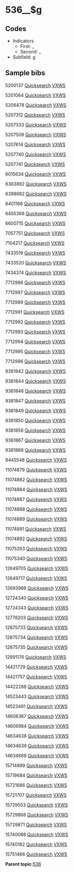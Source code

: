 # 536\_\_$g

## Codes

-   Indicators
    -   First: \_
    -   Second: \_
-   Subfield: g

## Sample bibs

5200137 [Quicksearch](https://search.library.yale.edu/catalog/5200137) [VXWS](http://prodorbis.library.yale.edu:7014/vxws/GetHoldingsService?bibId=5200137)

5201064 [Quicksearch](https://search.library.yale.edu/catalog/5201064) [VXWS](http://prodorbis.library.yale.edu:7014/vxws/GetHoldingsService?bibId=5201064)

5206478 [Quicksearch](https://search.library.yale.edu/catalog/5206478) [VXWS](http://prodorbis.library.yale.edu:7014/vxws/GetHoldingsService?bibId=5206478)

5207312 [Quicksearch](https://search.library.yale.edu/catalog/5207312) [VXWS](http://prodorbis.library.yale.edu:7014/vxws/GetHoldingsService?bibId=5207312)

5207333 [Quicksearch](https://search.library.yale.edu/catalog/5207333) [VXWS](http://prodorbis.library.yale.edu:7014/vxws/GetHoldingsService?bibId=5207333)

5207509 [Quicksearch](https://search.library.yale.edu/catalog/5207509) [VXWS](http://prodorbis.library.yale.edu:7014/vxws/GetHoldingsService?bibId=5207509)

5207614 [Quicksearch](https://search.library.yale.edu/catalog/5207614) [VXWS](http://prodorbis.library.yale.edu:7014/vxws/GetHoldingsService?bibId=5207614)

5207740 [Quicksearch](https://search.library.yale.edu/catalog/5207740) [VXWS](http://prodorbis.library.yale.edu:7014/vxws/GetHoldingsService?bibId=5207740)

5207741 [Quicksearch](https://search.library.yale.edu/catalog/5207741) [VXWS](http://prodorbis.library.yale.edu:7014/vxws/GetHoldingsService?bibId=5207741)

6015634 [Quicksearch](https://search.library.yale.edu/catalog/6015634) [VXWS](http://prodorbis.library.yale.edu:7014/vxws/GetHoldingsService?bibId=6015634)

6363892 [Quicksearch](https://search.library.yale.edu/catalog/6363892) [VXWS](http://prodorbis.library.yale.edu:7014/vxws/GetHoldingsService?bibId=6363892)

6398682 [Quicksearch](https://search.library.yale.edu/catalog/6398682) [VXWS](http://prodorbis.library.yale.edu:7014/vxws/GetHoldingsService?bibId=6398682)

6401166 [Quicksearch](https://search.library.yale.edu/catalog/6401166) [VXWS](http://prodorbis.library.yale.edu:7014/vxws/GetHoldingsService?bibId=6401166)

6455368 [Quicksearch](https://search.library.yale.edu/catalog/6455368) [VXWS](http://prodorbis.library.yale.edu:7014/vxws/GetHoldingsService?bibId=6455368)

6600715 [Quicksearch](https://search.library.yale.edu/catalog/6600715) [VXWS](http://prodorbis.library.yale.edu:7014/vxws/GetHoldingsService?bibId=6600715)

7057751 [Quicksearch](https://search.library.yale.edu/catalog/7057751) [VXWS](http://prodorbis.library.yale.edu:7014/vxws/GetHoldingsService?bibId=7057751)

7104217 [Quicksearch](https://search.library.yale.edu/catalog/7104217) [VXWS](http://prodorbis.library.yale.edu:7014/vxws/GetHoldingsService?bibId=7104217)

7433519 [Quicksearch](https://search.library.yale.edu/catalog/7433519) [VXWS](http://prodorbis.library.yale.edu:7014/vxws/GetHoldingsService?bibId=7433519)

7433520 [Quicksearch](https://search.library.yale.edu/catalog/7433520) [VXWS](http://prodorbis.library.yale.edu:7014/vxws/GetHoldingsService?bibId=7433520)

7434374 [Quicksearch](https://search.library.yale.edu/catalog/7434374) [VXWS](http://prodorbis.library.yale.edu:7014/vxws/GetHoldingsService?bibId=7434374)

7712986 [Quicksearch](https://search.library.yale.edu/catalog/7712986) [VXWS](http://prodorbis.library.yale.edu:7014/vxws/GetHoldingsService?bibId=7712986)

7712987 [Quicksearch](https://search.library.yale.edu/catalog/7712987) [VXWS](http://prodorbis.library.yale.edu:7014/vxws/GetHoldingsService?bibId=7712987)

7712989 [Quicksearch](https://search.library.yale.edu/catalog/7712989) [VXWS](http://prodorbis.library.yale.edu:7014/vxws/GetHoldingsService?bibId=7712989)

7712991 [Quicksearch](https://search.library.yale.edu/catalog/7712991) [VXWS](http://prodorbis.library.yale.edu:7014/vxws/GetHoldingsService?bibId=7712991)

7712992 [Quicksearch](https://search.library.yale.edu/catalog/7712992) [VXWS](http://prodorbis.library.yale.edu:7014/vxws/GetHoldingsService?bibId=7712992)

7712993 [Quicksearch](https://search.library.yale.edu/catalog/7712993) [VXWS](http://prodorbis.library.yale.edu:7014/vxws/GetHoldingsService?bibId=7712993)

7712994 [Quicksearch](https://search.library.yale.edu/catalog/7712994) [VXWS](http://prodorbis.library.yale.edu:7014/vxws/GetHoldingsService?bibId=7712994)

7712995 [Quicksearch](https://search.library.yale.edu/catalog/7712995) [VXWS](http://prodorbis.library.yale.edu:7014/vxws/GetHoldingsService?bibId=7712995)

7712996 [Quicksearch](https://search.library.yale.edu/catalog/7712996) [VXWS](http://prodorbis.library.yale.edu:7014/vxws/GetHoldingsService?bibId=7712996)

9381842 [Quicksearch](https://search.library.yale.edu/catalog/9381842) [VXWS](http://prodorbis.library.yale.edu:7014/vxws/GetHoldingsService?bibId=9381842)

9381844 [Quicksearch](https://search.library.yale.edu/catalog/9381844) [VXWS](http://prodorbis.library.yale.edu:7014/vxws/GetHoldingsService?bibId=9381844)

9381846 [Quicksearch](https://search.library.yale.edu/catalog/9381846) [VXWS](http://prodorbis.library.yale.edu:7014/vxws/GetHoldingsService?bibId=9381846)

9381847 [Quicksearch](https://search.library.yale.edu/catalog/9381847) [VXWS](http://prodorbis.library.yale.edu:7014/vxws/GetHoldingsService?bibId=9381847)

9381849 [Quicksearch](https://search.library.yale.edu/catalog/9381849) [VXWS](http://prodorbis.library.yale.edu:7014/vxws/GetHoldingsService?bibId=9381849)

9381850 [Quicksearch](https://search.library.yale.edu/catalog/9381850) [VXWS](http://prodorbis.library.yale.edu:7014/vxws/GetHoldingsService?bibId=9381850)

9381856 [Quicksearch](https://search.library.yale.edu/catalog/9381856) [VXWS](http://prodorbis.library.yale.edu:7014/vxws/GetHoldingsService?bibId=9381856)

9381867 [Quicksearch](https://search.library.yale.edu/catalog/9381867) [VXWS](http://prodorbis.library.yale.edu:7014/vxws/GetHoldingsService?bibId=9381867)

9381868 [Quicksearch](https://search.library.yale.edu/catalog/9381868) [VXWS](http://prodorbis.library.yale.edu:7014/vxws/GetHoldingsService?bibId=9381868)

9445548 [Quicksearch](https://search.library.yale.edu/catalog/9445548) [VXWS](http://prodorbis.library.yale.edu:7014/vxws/GetHoldingsService?bibId=9445548)

11074879 [Quicksearch](https://search.library.yale.edu/catalog/11074879) [VXWS](http://prodorbis.library.yale.edu:7014/vxws/GetHoldingsService?bibId=11074879)

11074882 [Quicksearch](https://search.library.yale.edu/catalog/11074882) [VXWS](http://prodorbis.library.yale.edu:7014/vxws/GetHoldingsService?bibId=11074882)

11074884 [Quicksearch](https://search.library.yale.edu/catalog/11074884) [VXWS](http://prodorbis.library.yale.edu:7014/vxws/GetHoldingsService?bibId=11074884)

11074887 [Quicksearch](https://search.library.yale.edu/catalog/11074887) [VXWS](http://prodorbis.library.yale.edu:7014/vxws/GetHoldingsService?bibId=11074887)

11074888 [Quicksearch](https://search.library.yale.edu/catalog/11074888) [VXWS](http://prodorbis.library.yale.edu:7014/vxws/GetHoldingsService?bibId=11074888)

11074889 [Quicksearch](https://search.library.yale.edu/catalog/11074889) [VXWS](http://prodorbis.library.yale.edu:7014/vxws/GetHoldingsService?bibId=11074889)

11074891 [Quicksearch](https://search.library.yale.edu/catalog/11074891) [VXWS](http://prodorbis.library.yale.edu:7014/vxws/GetHoldingsService?bibId=11074891)

11074892 [Quicksearch](https://search.library.yale.edu/catalog/11074892) [VXWS](http://prodorbis.library.yale.edu:7014/vxws/GetHoldingsService?bibId=11074892)

11075263 [Quicksearch](https://search.library.yale.edu/catalog/11075263) [VXWS](http://prodorbis.library.yale.edu:7014/vxws/GetHoldingsService?bibId=11075263)

11075340 [Quicksearch](https://search.library.yale.edu/catalog/11075340) [VXWS](http://prodorbis.library.yale.edu:7014/vxws/GetHoldingsService?bibId=11075340)

12649705 [Quicksearch](https://search.library.yale.edu/catalog/12649705) [VXWS](http://prodorbis.library.yale.edu:7014/vxws/GetHoldingsService?bibId=12649705)

12649717 [Quicksearch](https://search.library.yale.edu/catalog/12649717) [VXWS](http://prodorbis.library.yale.edu:7014/vxws/GetHoldingsService?bibId=12649717)

12693988 [Quicksearch](https://search.library.yale.edu/catalog/12693988) [VXWS](http://prodorbis.library.yale.edu:7014/vxws/GetHoldingsService?bibId=12693988)

12724340 [Quicksearch](https://search.library.yale.edu/catalog/12724340) [VXWS](http://prodorbis.library.yale.edu:7014/vxws/GetHoldingsService?bibId=12724340)

12724343 [Quicksearch](https://search.library.yale.edu/catalog/12724343) [VXWS](http://prodorbis.library.yale.edu:7014/vxws/GetHoldingsService?bibId=12724343)

12778203 [Quicksearch](https://search.library.yale.edu/catalog/12778203) [VXWS](http://prodorbis.library.yale.edu:7014/vxws/GetHoldingsService?bibId=12778203)

12875733 [Quicksearch](https://search.library.yale.edu/catalog/12875733) [VXWS](http://prodorbis.library.yale.edu:7014/vxws/GetHoldingsService?bibId=12875733)

12875734 [Quicksearch](https://search.library.yale.edu/catalog/12875734) [VXWS](http://prodorbis.library.yale.edu:7014/vxws/GetHoldingsService?bibId=12875734)

12875735 [Quicksearch](https://search.library.yale.edu/catalog/12875735) [VXWS](http://prodorbis.library.yale.edu:7014/vxws/GetHoldingsService?bibId=12875735)

12891176 [Quicksearch](https://search.library.yale.edu/catalog/12891176) [VXWS](http://prodorbis.library.yale.edu:7014/vxws/GetHoldingsService?bibId=12891176)

14421729 [Quicksearch](https://search.library.yale.edu/catalog/14421729) [VXWS](http://prodorbis.library.yale.edu:7014/vxws/GetHoldingsService?bibId=14421729)

14421757 [Quicksearch](https://search.library.yale.edu/catalog/14421757) [VXWS](http://prodorbis.library.yale.edu:7014/vxws/GetHoldingsService?bibId=14421757)

14422288 [Quicksearch](https://search.library.yale.edu/catalog/14422288) [VXWS](http://prodorbis.library.yale.edu:7014/vxws/GetHoldingsService?bibId=14422288)

14523443 [Quicksearch](https://search.library.yale.edu/catalog/14523443) [VXWS](http://prodorbis.library.yale.edu:7014/vxws/GetHoldingsService?bibId=14523443)

14523481 [Quicksearch](https://search.library.yale.edu/catalog/14523481) [VXWS](http://prodorbis.library.yale.edu:7014/vxws/GetHoldingsService?bibId=14523481)

14606367 [Quicksearch](https://search.library.yale.edu/catalog/14606367) [VXWS](http://prodorbis.library.yale.edu:7014/vxws/GetHoldingsService?bibId=14606367)

14606984 [Quicksearch](https://search.library.yale.edu/catalog/14606984) [VXWS](http://prodorbis.library.yale.edu:7014/vxws/GetHoldingsService?bibId=14606984)

14634638 [Quicksearch](https://search.library.yale.edu/catalog/14634638) [VXWS](http://prodorbis.library.yale.edu:7014/vxws/GetHoldingsService?bibId=14634638)

14634639 [Quicksearch](https://search.library.yale.edu/catalog/14634639) [VXWS](http://prodorbis.library.yale.edu:7014/vxws/GetHoldingsService?bibId=14634639)

14634668 [Quicksearch](https://search.library.yale.edu/catalog/14634668) [VXWS](http://prodorbis.library.yale.edu:7014/vxws/GetHoldingsService?bibId=14634668)

15714899 [Quicksearch](https://search.library.yale.edu/catalog/15714899) [VXWS](http://prodorbis.library.yale.edu:7014/vxws/GetHoldingsService?bibId=15714899)

15719684 [Quicksearch](https://search.library.yale.edu/catalog/15719684) [VXWS](http://prodorbis.library.yale.edu:7014/vxws/GetHoldingsService?bibId=15719684)

15721686 [Quicksearch](https://search.library.yale.edu/catalog/15721686) [VXWS](http://prodorbis.library.yale.edu:7014/vxws/GetHoldingsService?bibId=15721686)

15721707 [Quicksearch](https://search.library.yale.edu/catalog/15721707) [VXWS](http://prodorbis.library.yale.edu:7014/vxws/GetHoldingsService?bibId=15721707)

15729553 [Quicksearch](https://search.library.yale.edu/catalog/15729553) [VXWS](http://prodorbis.library.yale.edu:7014/vxws/GetHoldingsService?bibId=15729553)

15729868 [Quicksearch](https://search.library.yale.edu/catalog/15729868) [VXWS](http://prodorbis.library.yale.edu:7014/vxws/GetHoldingsService?bibId=15729868)

15729871 [Quicksearch](https://search.library.yale.edu/catalog/15729871) [VXWS](http://prodorbis.library.yale.edu:7014/vxws/GetHoldingsService?bibId=15729871)

15740088 [Quicksearch](https://search.library.yale.edu/catalog/15740088) [VXWS](http://prodorbis.library.yale.edu:7014/vxws/GetHoldingsService?bibId=15740088)

15740182 [Quicksearch](https://search.library.yale.edu/catalog/15740182) [VXWS](http://prodorbis.library.yale.edu:7014/vxws/GetHoldingsService?bibId=15740182)

15751466 [Quicksearch](https://search.library.yale.edu/catalog/15751466) [VXWS](http://prodorbis.library.yale.edu:7014/vxws/GetHoldingsService?bibId=15751466)

**Parent topic:**[536](../../tags/536/536.md)


